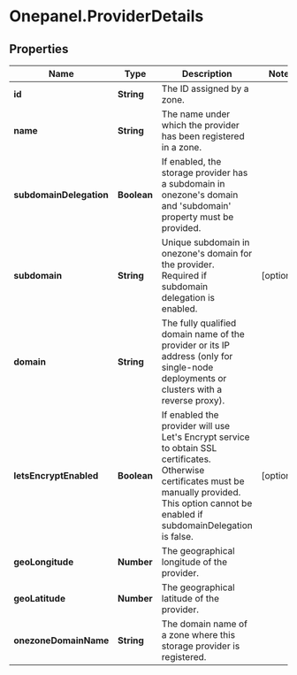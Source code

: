 # Onepanel.ProviderDetails

## Properties
Name | Type | Description | Notes
------------ | ------------- | ------------- | -------------
**id** | **String** | The ID assigned by a zone. | 
**name** | **String** | The name under which the provider has been registered in a zone. | 
**subdomainDelegation** | **Boolean** | If enabled, the storage provider has a subdomain in onezone&#39;s domain and &#39;subdomain&#39; property must be provided.  | 
**subdomain** | **String** | Unique subdomain in onezone&#39;s domain for the provider. Required if subdomain delegation is enabled.  | [optional] 
**domain** | **String** | The fully qualified domain name of the provider or its IP address (only for single-node deployments or clusters with a reverse proxy).  | 
**letsEncryptEnabled** | **Boolean** | If enabled the provider will use Let&#39;s Encrypt service to obtain SSL certificates. Otherwise certificates must be manually provided. This option cannot be enabled if subdomainDelegation is false.  | [optional] 
**geoLongitude** | **Number** | The geographical longitude of the provider. | 
**geoLatitude** | **Number** | The geographical latitude of the provider. | 
**onezoneDomainName** | **String** | The domain name of a zone where this storage provider is registered. | 


